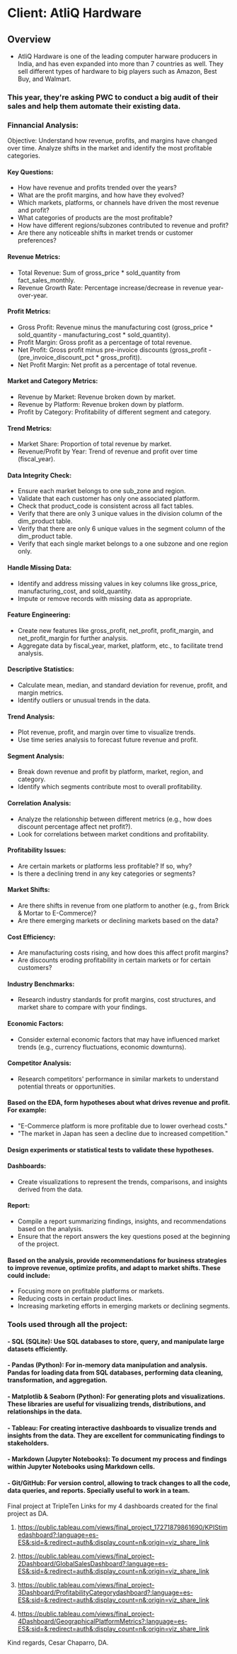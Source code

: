 # Client: AtliQ Hardware

## Overview
* AtliQ Hardware is one of the leading computer harware producers in India, and has even expanded into more than 7 countries as well. They sell different types of hardware to big players such as Amazon, Best Buy, and Walmart.<br>
### This year, they're asking PWC to conduct a big audit of their sales and help them automate their existing data.

### Finnancial Analysis:
Objective: Understand how revenue, profits, and margins have changed over time. Analyze shifts in the market and identify the most profitable categories.<br>
#### Key Questions:<br>
- How have revenue and profits trended over the years?<br>
- What are the profit margins, and how have they evolved?<br>
- Which markets, platforms, or channels have driven the most revenue and profit?<br>
- What categories of products are the most profitable?<br>
- How have different regions/subzones contributed to revenue and profit?<br>
- Are there any noticeable shifts in market trends or customer preferences?

#### Revenue Metrics:<br>
- Total Revenue: Sum of gross_price * sold_quantity from fact_sales_monthly.
- Revenue Growth Rate: Percentage increase/decrease in revenue year-over-year.
#### Profit Metrics:
- Gross Profit: Revenue minus the manufacturing cost (gross_price * sold_quantity - manufacturing_cost * sold_quantity).
- Profit Margin: Gross profit as a percentage of total revenue.
- Net Profit: Gross profit minus pre-invoice discounts (gross_profit - (pre_invoice_discount_pct * gross_profit)).
- Net Profit Margin: Net profit as a percentage of total revenue.
#### Market and Category Metrics:
- Revenue by Market: Revenue broken down by market.
- Revenue by Platform: Revenue broken down by platform.
- Profit by Category: Profitability of different segment and category.
#### Trend Metrics:<br>
- Market Share: Proportion of total revenue by market.
- Revenue/Profit by Year: Trend of revenue and profit over time (fiscal_year).

#### Data Integrity Check:<br>
- Ensure each market belongs to one sub_zone and region.
- Validate that each customer has only one associated platform.
- Check that product_code is consistent across all fact tables.
- Verify that there are only 3 unique values in the division column of the dim_product table.
- Verify that there are only 6 unique values in the segment column of the dim_product table.
- Verify that each single market belongs to a one subzone and one region only.
#### Handle Missing Data:<br>
- Identify and address missing values in key columns like gross_price, manufacturing_cost, and sold_quantity.
- Impute or remove records with missing data as appropriate.
#### Feature Engineering:<br>
- Create new features like gross_profit, net_profit, profit_margin, and net_profit_margin for further analysis.
- Aggregate data by fiscal_year, market, platform, etc., to facilitate trend analysis.

#### Descriptive Statistics:<br>
- Calculate mean, median, and standard deviation for revenue, profit, and margin metrics.
- Identify outliers or unusual trends in the data.
#### Trend Analysis:<br>
- Plot revenue, profit, and margin over time to visualize trends.
- Use time series analysis to forecast future revenue and profit.
#### Segment Analysis:<br>
- Break down revenue and profit by platform, market, region, and category.
- Identify which segments contribute most to overall profitability.
#### Correlation Analysis:<br>
- Analyze the relationship between different metrics (e.g., how does discount percentage affect net profit?).
- Look for correlations between market conditions and profitability.

#### Profitability Issues:<br>
- Are certain markets or platforms less profitable? If so, why?
- Is there a declining trend in any key categories or segments?
#### Market Shifts:<br>
- Are there shifts in revenue from one platform to another (e.g., from Brick & Mortar to E-Commerce)?
- Are there emerging markets or declining markets based on the data?
#### Cost Efficiency:<br>
- Are manufacturing costs rising, and how does this affect profit margins?
- Are discounts eroding profitability in certain markets or for certain customers?

#### Industry Benchmarks:<br>
- Research industry standards for profit margins, cost structures, and market share to compare with your findings.
#### Economic Factors:<br>
- Consider external economic factors that may have influenced market trends (e.g., currency fluctuations, economic downturns).
#### Competitor Analysis:
- Research competitors' performance in similar markets to understand potential threats or opportunities.

#### Based on the EDA, form hypotheses about what drives revenue and profit. For example:<br>
- "E-Commerce platform is more profitable due to lower overhead costs."
- "The market in Japan has seen a decline due to increased competition."
#### Design experiments or statistical tests to validate these hypotheses.

#### Dashboards:<br>
- Create visualizations to represent the trends, comparisons, and insights derived from the data.

#### Report:<br>
- Compile a report summarizing findings, insights, and recommendations based on the analysis.
- Ensure that the report answers the key questions posed at the beginning of the project.

#### Based on the analysis, provide recommendations for business strategies to improve revenue, optimize profits, and adapt to market shifts. These could include:<br>
- Focusing more on profitable platforms or markets.
- Reducing costs in certain product lines.
- Increasing marketing efforts in emerging markets or declining segments.

### Tools used through all the project:
#### - SQL (SQLite): Use SQL databases to store, query, and manipulate large datasets efficiently.<br>
#### - Pandas (Python): For in-memory data manipulation and analysis. Pandas for loading data from SQL databases, performing data cleaning, transformation, and aggregation.<br>
#### - Matplotlib & Seaborn (Python): For generating plots and visualizations. These libraries are useful for visualizing trends, distributions, and relationships in the data.<br>
#### - Tableau: For creating interactive dashboards to visualize trends and insights from the data. They are excellent for communicating findings to stakeholders.
#### - Markdown (Jupyter Notebooks): To document my process and findings within Jupyter Notebooks using Markdown cells.
#### - Git/GitHub: For version control, allowing to track changes to all the code, data queries, and reports. Specially useful to work in a team.

Final project at TripleTen
Links for my 4 dashboards created for the final project as DA.

1. https://public.tableau.com/views/final_project_17271879861690/KPIStimedashboard?:language=es-ES&:sid=&:redirect=auth&:display_count=n&:origin=viz_share_link

2. https://public.tableau.com/views/final_project-2Dashboard/GlobalSalesDashboard?:language=es-ES&:sid=&:redirect=auth&:display_count=n&:origin=viz_share_link

3. https://public.tableau.com/views/final_project-3Dashboard/ProfitabilityCategorydashboard?:language=es-ES&:sid=&:redirect=auth&:display_count=n&:origin=viz_share_link

4. https://public.tableau.com/views/final_project-4Dashboard/GeographicalPlatformMetrics?:language=es-ES&:sid=&:redirect=auth&:display_count=n&:origin=viz_share_link

Kind regards,
Cesar Chaparro, DA.
